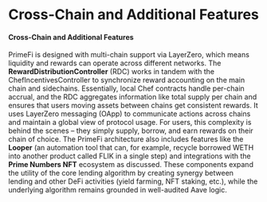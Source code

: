 # Cross-Chain and Additional Features

#### Cross-Chain and Additional Features

PrimeFi is designed with multi-chain support via LayerZero, which means liquidity and rewards can operate across different networks. The **RewardDistributionController** (RDC) works in tandem with the ChefIncentivesController to synchronize reward accounting on the main chain and sidechains. Essentially, local Chef contracts handle per-chain accrual, and the RDC aggregates information like total supply per chain and ensures that users moving assets between chains get consistent rewards. It uses LayerZero messaging (OApp) to communicate actions across chains and maintain a global view of protocol usage. For users, this complexity is behind the scenes – they simply supply, borrow, and earn rewards on their chain of choice. The PrimeFi architecture also includes features like the **Looper** (an automation tool that can, for example, recycle borrowed WETH into another product called FLIK in a single step) and integrations with the **Prime Numbers NFT** ecosystem as discussed. These components expand the utility of the core lending algorithm by creating synergy between lending and other DeFi activities (yield farming, NFT staking, etc.), while the underlying algorithm remains grounded in well-audited Aave logic.
